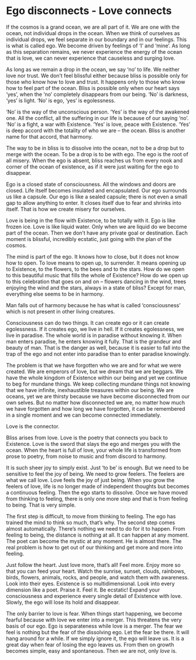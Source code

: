 # Ego disconnects - Love connects

If the cosmos is a grand ocean, we are all part of it. We are one with the
ocean, not individual drops in the ocean. When we think of ourselves as
individual drops, we feel separate in our boundary and in our feelings. This is
what is called ego. We become driven by feelings of ‘I’ and ‘mine’. As long as
this separation remains, we never experience the energy of the ocean that is
love, we can never experience that causeless and surging love.

As long as we remain a drop in the ocean, we say ‘no’ to life. We neither love
nor trust. We don’t feel blissful either because bliss is possible only for
those who know how to love and trust. It happens only to those who know how to
feel part of the ocean. Bliss is possible only when our heart says ‘yes’, when
the ‘no’ completely disappears from our being. ‘No’ is darkness, ‘yes’ is light.
‘No’ is ego, ‘yes’ is egolessness.

‘No’ is the way of the unconscious person. ‘Yes’ is the way of the awakened one.
All the conflict, all the suffering in our life is because of our saying ‘no’.
‘No’ is a fight, a war with Existence. ‘Yes’ is love, peace with Existence.
‘Yes’ is deep accord with the totality of who we are – the ocean. Bliss is
another name for that accord, that harmony.

The way to be in bliss is to dissolve into the ocean, not to be a drop but to
merge with the ocean. To be a drop is to be with ego. The ego is the root of all
misery. When the ego is absent, bliss reaches us from every nook and corner of
the ocean of existence, as if it were just waiting for the ego to disappear.

Ego is a closed state of consciousness. All the windows and doors are closed.
Life itself becomes insulated and encapsulated. Our ego surrounds us like a
capsule. Our ego is like a sealed capsule; there is not even a small gap to
allow anything to enter. It closes itself due to fear and shrinks into itself.
That is how we create misery for ourselves.

Love is being in the flow with Existence, to be totally with it. Ego is like
frozen ice. Love is like liquid water. Only when we are liquid do we become part
of the ocean. Then we don’t have any private goal or destination. Each moment is
blissful, incredibly ecstatic, just going with the plan of the cosmos.

The mind is part of the ego. It knows how to close, but it does not know how to
open. To love means to open up, to surrender. It means opening up to Existence,
to the flowers, to the bees and to the stars. How do we open to this beautiful
music that fills the whole of Existence? How do we open up to this celebration
that goes on and on – flowers dancing in the wind, trees enjoying the wind and
the stars, always in a state of bliss? Except for man, everything else seems to
be in harmony.

Man falls out of harmony because he has what is called ‘consciousness’ which is
not present in other living creatures.

Consciousness can do two things. It can create ego or it can create egolessness.
If it creates ego, we live in hell. If it creates egolessness, we live in
paradise. The whole world is in paradise without knowing it. When man enters
paradise, he enters knowing it fully. That is the grandeur and beauty of man.
That is the danger as well, because it is easier to fall into the trap of the
ego and not enter into paradise than to enter paradise knowingly.

The problem is that we have forgotten who we are and for what we were created.
We are emperors of love, but we dream that we are beggars. We have the whole
kingdom of Existence within our being and yet we continue to beg for mundane
things. We keep collecting mundane things not knowing that we have infinite,
inexhaustible treasures within our being. We are oceans, yet we are thirsty
because we have become disconnected from our own selves. But no matter how
disconnected we are, no matter how much we have forgotten and how long we have
forgotten, it can be remembered in a single moment and we can become connected
immediately.

Love is the connector.

Bliss arises from love. Love is the poetry that connects you back to Existence.
Love is the sword that slays the ego and merges you with the ocean. When the
heart is full of love, your whole life is transformed from prose to poetry, from
noise to music and from discord to harmony.

It is such sheer joy to simply exist. Just ‘to be’ is enough. But we need to be
sensitive to feel the joy of being. We need to grow feelers. The feelers are
what we call love. Love feels the joy of just being. When you grow the feelers
of love, life is no longer made of independent thoughts but becomes a continuous
feeling. Then the ego starts to dissolve. Once we have moved from thinking to
feeling, there is only one more step and that is from feeling to being. That is
very simple.

The first step is difficult, to move from thinking to feeling. The ego has
trained the mind to think so much, that’s why. The second step comes almost
automatically. There’s nothing we need to do for it to happen. From feeling to
being, the distance is nothing at all. It can happen at any moment. The poet can
become the mystic at any moment. He is almost there. The real problem is how to
get out of our thinking and get more and more into feeling.

Just follow the heart. Just love more, that’s all! Feel more. Enjoy more so that
you can feed your heart. Watch the sunrise, sunset, clouds, rainbows, birds,
flowers, animals, rocks, and people, and watch them with awareness. Look into
their eyes. Existence is so multidimensional. Look into every dimension like a
poet. Praise it. Feel it. Be ecstatic! Expand your consciousness and experience
every single detail of Existence with love. Slowly, the ego will lose its hold
and disappear.

The only barrier to love is fear. When things start happening, we become fearful
because with love we enter into a merger. This threatens the very basis of our
ego. Ego is separateness while love is a merger. The fear we feel is nothing but
the fear of the dissolving ego. Let the fear be there. It will hang around for a
while. If we simply ignore it, the ego will leave us. It is a great day when
fear of losing the ego leaves us. From then on growth becomes simple, easy and
spontaneous. Then _we_ are not, only _love_ is.
